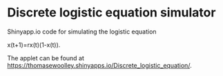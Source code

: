 
# Discrete logistic equation simulator
Shinyapp.io code for simulating the logistic equation

x(t+1)=rx(t)(1-x(t)).

The applet can be found at https://thomasewoolley.shinyapps.io/Discrete_logistic_equation/.
